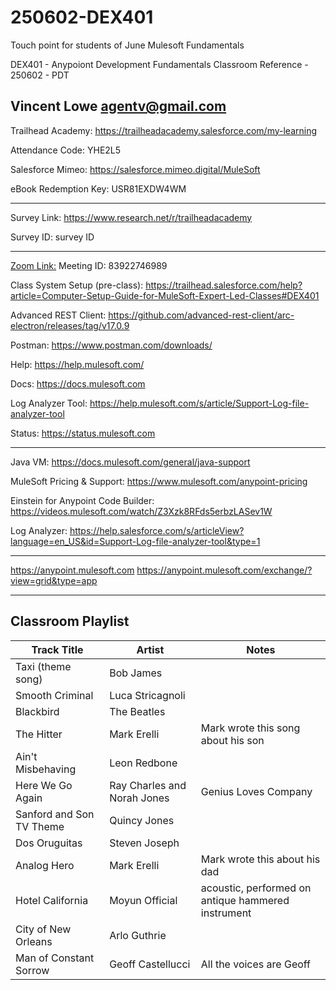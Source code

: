 # 250602-DEX401
Touch point for students of June Mulesoft Fundamentals

DEX401 - Anypoiont Development Fundamentals Classroom Reference - 250602 - PDT

Vincent Lowe
agentv@gmail.com
-------------------------------------------------------------------------------------------------------------------
Trailhead Academy:						https://trailheadacademy.salesforce.com/my-learning

Attendance Code:							YHE2L5

Salesforce Mimeo:							https://salesforce.mimeo.digital/MuleSoft

eBook Redemption Key:					USR81EXDW4WM

-------------------------------------------------------------------------------------------------------------------
Survey Link:									https://www.research.net/r/trailheadacademy

Survey ID:										survey ID

-------------------------------------------------------------------------------------------------------------------
[Zoom Link:](https://salesforce-training.zoom.us/j/83922746989?pwd=h3Vo1DbwbQOzFnuHX8jgbOu9ysXTbt.1)
Meeting ID: 83922746989

Class System Setup (pre-class): https://trailhead.salesforce.com/help?article=Computer-Setup-Guide-for-MuleSoft-Expert-Led-Classes#DEX401

Advanced REST Client: https://github.com/advanced-rest-client/arc-electron/releases/tag/v17.0.9

Postman: https://www.postman.com/downloads/

Help: https://help.mulesoft.com/

Docs: https://docs.mulesoft.com

Log Analyzer Tool: https://help.mulesoft.com/s/article/Support-Log-file-analyzer-tool

Status: https://status.mulesoft.com 
   
------------------------------------------------------------------------------
Java VM: https://docs.mulesoft.com/general/java-support

MuleSoft Pricing & Support: https://www.mulesoft.com/anypoint-pricing

Einstein for Anypoint Code Builder: https://videos.mulesoft.com/watch/Z3Xzk8RFds5erbzLASev1W

Log Analyzer: https://help.salesforce.com/s/articleView?language=en_US&id=Support-Log-file-analyzer-tool&type=1

------------------------------------------------------------------------------
https://anypoint.mulesoft.com
https://anypoint.mulesoft.com/exchange/?view=grid&type=app

-------------------------------------------------------------------------------------------------------------------
Classroom Playlist
-------------------------------------------------------------------------------------------------------------------
|Track Title|Artist|Notes|
|-----------|------|-----|
|Taxi (theme song)|Bob James||
|Smooth Criminal|Luca Stricagnoli||
|Blackbird|The Beatles||
|The Hitter|Mark Erelli|Mark wrote this song about his son|
|Ain't Misbehaving|Leon Redbone||
|Here We Go Again|Ray Charles and Norah Jones|Genius Loves Company|
|Sanford and Son TV Theme|Quincy Jones||
|Dos Oruguitas|Steven Joseph||
|Analog Hero|Mark Erelli|Mark wrote this about his dad|
|Hotel California|Moyun Official|acoustic, performed on antique hammered instrument|
|City of New Orleans|Arlo Guthrie||
|Man of Constant Sorrow|Geoff Castellucci|All the voices are Geoff|




  
